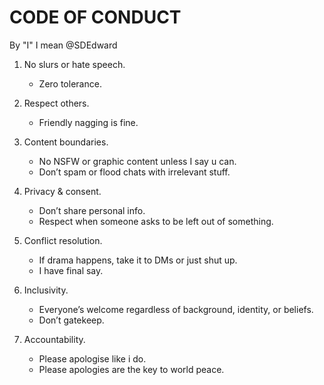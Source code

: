 # CODE OF CONDUCT

By "I" I mean @SDEdward

1. No slurs or hate speech.

   - Zero tolerance.

2. Respect others.

   - Friendly nagging is fine.

3. Content boundaries.

   - No NSFW or graphic content unless I say u can.
   - Don’t spam or flood chats with irrelevant stuff.

4. Privacy & consent.

   - Don’t share personal info.
   - Respect when someone asks to be left out of something.

5. Conflict resolution.

   - If drama happens, take it to DMs or just shut up.
   - I have final say.

6. Inclusivity.

   - Everyone’s welcome regardless of background, identity, or beliefs.
   - Don’t gatekeep.

7. Accountability.
   - Please apologise like i do.
   - Please apologies are the key to world peace.
